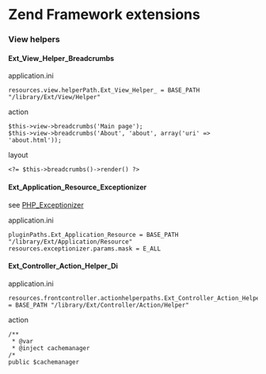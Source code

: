 # Zend Framework extensions

### View helpers

#### Ext_View_Helper_Breadcrumbs

application.ini

    resources.view.helperPath.Ext_View_Helper_ = BASE_PATH "/library/Ext/View/Helper"

action

    $this->view->breadcrumbs('Main page');
    $this->view->breadcrumbs('About', 'about', array('uri' => 'about.html'));

layout

    <?= $this->breadcrumbs()->render() ?>

#### Ext_Application_Resource_Exceptionizer

see [PHP_Exceptionizer](http://dklab.ru/lib/PHP_Exceptionizer/)

application.ini

    pluginPaths.Ext_Application_Resource = BASE_PATH "/library/Ext/Application/Resource"
    resources.exceptionizer.params.mask = E_ALL

#### Ext_Controller_Action_Helper_Di

application.ini

    resources.frontcontroller.actionhelperpaths.Ext_Controller_Action_Helper_ = BASE_PATH "/library/Ext/Controller/Action/Helper"

action

    /**
     * @var
     * @inject cachemanager
    /*
    public $cachemanager